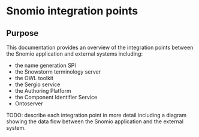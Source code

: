 # Snomio integration points

## Purpose

This documentation provides an overview of the integration points between the Snomio application and
external systems including:

- the name generation SPI
- the Snowstorm terminology server
- the OWL toolkit
- the Sergio service
- the Authoring Platform
- the Component Identifier Service
- Ontoserver

TODO: describe each integration point in more detail including a diagram showing the data flow
between the Snomio application and the external system.